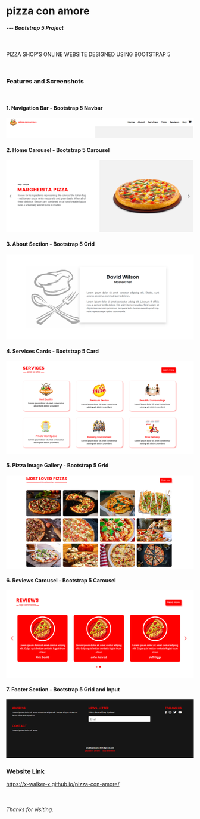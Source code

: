 # pizza con amore

##### --- Bootstrap 5 Project

<br/>

PIZZA SHOP'S ONLINE WEBSITE DESIGNED USING BOOTSTRAP 5  

<br/>

### Features and Screenshots

<br/>

#### 1. Navigation Bar - Bootstrap 5 Navbar 

<img src="./website screenshots/header.png" alt="navbar">

<br/>

#### 2. Home Carousel - Bootstrap 5 Carousel 

<img src="./website screenshots/home.png" alt="home">

<br/>

#### 3. About Section - Bootstrap 5 Grid 

<img src="./website screenshots/about.png" alt="about">

<br/>

#### 4. Services Cards - Bootstrap 5 Card 

<img src="./website screenshots/services.png" alt="services">

<br/>

#### 5. Pizza Image Gallery - Bootstrap 5 Grid

<img src="./website screenshots/pizza.png" alt="pizza">

<br/>

#### 6. Reviews Carousel - Bootstrap 5 Carousel 

<img src="./website screenshots/reviews.png" alt="reviews">

<br/>

#### 7. Footer Section - Bootstrap 5 Grid and Input 

<img src="./website screenshots/footer.png" alt="footer">

<br/>

### Website Link 

https://x-walker-x.github.io/pizza-con-amore/
   
<br/>

###### Thanks for visiting.
